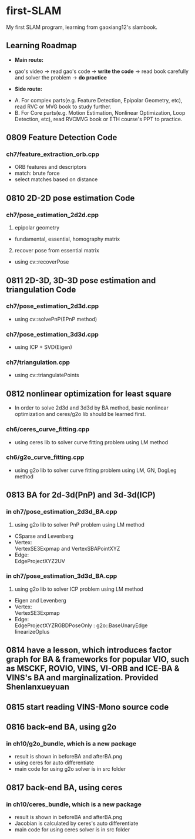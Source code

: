 # first-SLAM
My first SLAM program, learning from gaoxiang12's slambook.

## Learning Roadmap
+ **Main route:**
- gao's video -> read gao's code -> **write the code** -> read book carefully and solver the problem -> **do practice**
+ **Side route:**
- A. For complex parts(e.g. Feature Detection, Epipolar Geometry, etc), read RVC or MVG book to study further.
- B. For Core parts(e.g. Motion Estimation, Nonlinear Optimization, Loop Detection, etc), read RVCMVG book or ETH course's PPT to practice.

## 0809 Feature Detection Code
### ch7/feature_extraction_orb.cpp
- ORB features and descriptors
- match: brute force
- select matches based on distance

## 0810 2D-2D pose estimation Code
### ch7/pose_estimation_2d2d.cpp

1. epipolar geometry 
- fundamental, essential, homography matrix 
2. recover pose from essential matrix
- using cv::recoverPose

## 0811 2D-3D, 3D-3D pose estimation and triangulation Code
### ch7/pose_estimation_2d3d.cpp<br>
- using cv::solvePnP(EPnP method)
### ch7/pose_estimation_3d3d.cpp<br>
- using ICP + SVD(Eigen)
### ch7/triangulation.cpp
- using cv::triangulatePoints<br>

## 0812 nonlinear optimization for least square
- In order to solve 2d3d and 3d3d by BA method, basic nonlinear optimization and ceres/g2o lib should be learned first.

### ch6/ceres_curve_fitting.cpp<br>
- using ceres lib to solver curve fitting problem using LM method
### ch6/g2o_curve_fitting.cpp<br>
- using g2o lib to solver curve fitting problem using LM, GN, DogLeg method

## 0813 BA for 2d-3d(PnP) and 3d-3d(ICP)
### in ch7/pose_estimation_2d3d_BA.cpp
1. using g2o lib to solver PnP problem using LM method
- CSparse and Levenberg
- Vertex:<br>
  VertexSE3Expmap and VertexSBAPointXYZ 
- Edge:<br>
  EdgeProjectXYZ2UV
### in ch7/pose_estimation_3d3d_BA.cpp<br>
1. using g2o lib to solver ICP problem using LM method
- Eigen and Levenberg
- Vertex:<br>
  VertexSE3Expmap 
- Edge:<br>
  EdgeProjectXYZRGBDPoseOnly : g2o::BaseUnaryEdge<br>
  linearizeOplus

## 0814 have a lesson, which introduces factor graph for BA & frameworks for popular VIO, such as MSCKF, ROVIO, VINS, VI-ORB and ICE-BA & VINS's BA and marginalization. Provided Shenlanxueyuan

## 0815 start reading VINS-Mono source code

## 0816 back-end BA, using g2o
### in ch10/g2o_bundle, which is a new package
- result is shown in beforeBA and afterBA.png
- using ceres for auto differentiate
- main code for using g2o solver is in src folder

## 0817 back-end BA, using ceres
### in ch10/ceres_bundle, which is a new package
- result is shown in beforeBA and afterBA.png
- Jacobian is calculated by ceres's auto differentiate
- main code for using ceres solver is in src folder

